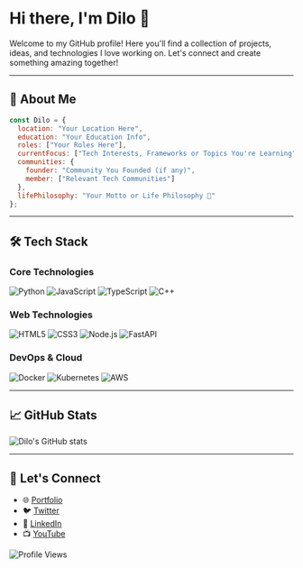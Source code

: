 # Hi there, I'm Dilo 👋

Welcome to my GitHub profile! Here you'll find a collection of projects, ideas, and technologies I love working on. Let's connect and create something amazing together!

---

## 🚀 About Me

```javascript
const Dilo = {
  location: "Your Location Here",
  education: "Your Education Info",
  roles: ["Your Roles Here"],
  currentFocus: ["Tech Interests, Frameworks or Topics You're Learning"],
  communities: {
    founder: "Community You Founded (if any)",
    member: ["Relevant Tech Communities"]
  },
  lifePhilosophy: "Your Motto or Life Philosophy 💭"
};
```

---

## 🛠️ Tech Stack

### Core Technologies
![Python](https://img.shields.io/badge/-Python-3776AB?style=flat-square&logo=python&logoColor=white)
![JavaScript](https://img.shields.io/badge/-JavaScript-F7DF1E?style=flat-square&logo=javascript&logoColor=black)
![TypeScript](https://img.shields.io/badge/-TypeScript-3178C6?style=flat-square&logo=typescript&logoColor=white)
![C++](https://img.shields.io/badge/-C%2B%2B-00599C?style=flat-square&logo=c%2B%2B&logoColor=white)

### Web Technologies
![HTML5](https://img.shields.io/badge/-HTML5-E34F26?style=flat-square&logo=html5&logoColor=white)
![CSS3](https://img.shields.io/badge/-CSS3-1572B6?style=flat-square&logo=css3)
![Node.js](https://img.shields.io/badge/-Node.js-339933?style=flat-square&logo=node.js&logoColor=white)
![FastAPI](https://img.shields.io/badge/-FastAPI-009688?style=flat-square&logo=fastapi)

### DevOps & Cloud
![Docker](https://img.shields.io/badge/-Docker-2496ED?style=flat-square&logo=docker&logoColor=white)
![Kubernetes](https://img.shields.io/badge/-Kubernetes-326CE5?style=flat-square&logo=kubernetes&logoColor=white)
![AWS](https://img.shields.io/badge/-AWS-232F3E?style=flat-square&logo=amazon-aws&logoColor=white)

---

## 📈 GitHub Stats
![Dilo's GitHub stats](https://github-readme-stats.vercel.app/api?username=Dilo1999&show_icons=true&theme=radical)

---

## 🔗 Let's Connect
- 🌐 [Portfolio](https://your-website-link.com)
- 🐦 [Twitter](https://twitter.com/yourhandle)
- 💼 [LinkedIn](https://linkedin.com/in/yourhandle)
- 📺 [YouTube](https://youtube.com/yourchannel)

![Profile Views](https://komarev.com/ghpvc/?username=Dilo1999&color=brightgreen)

